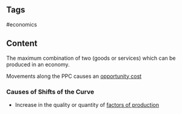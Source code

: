 ---
---

## Tags

#economics

## Content

The maximum combination of two (goods or services) which can be produced in an economy.

Movements along the PPC causes an [opportunity cost](Opportunity-Cost)

### Causes of Shifts of the Curve

- Increase in the quality or quantity of [factors of production](Factors-of-Production)
